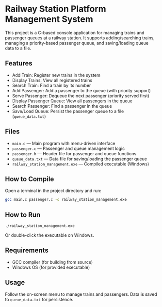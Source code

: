 # Railway Station Platform Management System

This project is a C-based console application for managing trains and passenger queues at a railway station. It supports adding/searching trains, managing a priority-based passenger queue, and saving/loading queue data to a file.

## Features

- Add Train: Register new trains in the system
- Display Trains: View all registered trains
- Search Train: Find a train by its number
- Add Passenger: Add a passenger to the queue (with priority support)
- Serve Passenger: Dequeue the next passenger (priority served first)
- Display Passenger Queue: View all passengers in the queue
- Search Passenger: Find a passenger in the queue
- Save/Load Queue: Persist the passenger queue to a file (`queue_data.txt`)

## Files

- `main.c` — Main program with menu-driven interface
- `passenger.c` — Passenger and queue management logic
- `passenger.h` — Header file for passenger and queue functions
- `queue_data.txt` — Data file for saving/loading the passenger queue
- `railway_station_management.exe` — Compiled executable (Windows)

## How to Compile

Open a terminal in the project directory and run:

```sh
gcc main.c passenger.c -o railway_station_management.exe
```

## How to Run

```sh
./railway_station_management.exe
```
Or double-click the executable on Windows.

## Requirements

- GCC compiler (for building from source)
- Windows OS (for provided executable)

## Usage

Follow the on-screen menu to manage trains and passengers. Data is saved to `queue_data.txt` for persistence.
